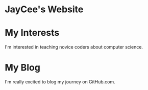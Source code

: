 # JayCee's Website

# My Interests
I'm interested in teaching novice coders about computer science.

# My Blog
I'm really excited to blog my journey on GitHub.com.
